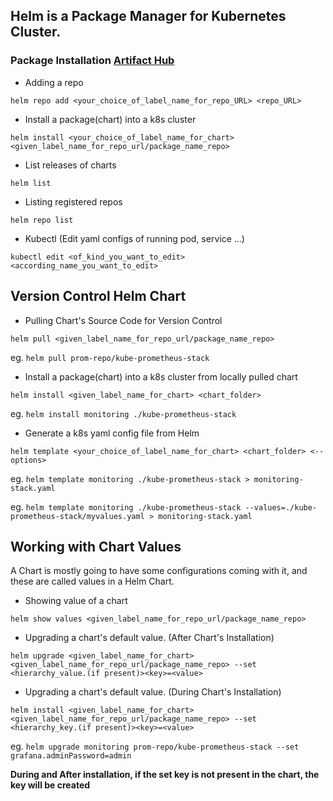 ## Helm is a **Package Manager** for Kubernetes Cluster.

### Package Installation [Artifact Hub](https://artifacthub.io)

- Adding a repo

```helm repo add <your_choice_of_label_name_for_repo_URL> <repo_URL>```

- Install a package(chart) into a k8s cluster

```helm install <your_choice_of_label_name_for_chart> <given_label_name_for_repo_url/package_name_repo>```

- List releases of charts

```helm list```

- Listing registered repos

```helm repo list```

- Kubectl (Edit yaml configs of running pod, service ...)

```kubectl edit <of_kind_you_want_to_edit> <according_name_you_want_to_edit>```

## Version Control Helm Chart

- Pulling Chart's Source Code for Version Control

```helm pull <given_label_name_for_repo_url/package_name_repo>```

eg. ```helm pull prom-repo/kube-prometheus-stack```

- Install a package(chart) into a k8s cluster from locally pulled chart

```helm install <given_label_name_for_chart> <chart_folder>```

eg. ```helm install monitoring ./kube-prometheus-stack```

- Generate a k8s yaml config file from Helm

```helm template <your_choice_of_label_name_for_chart> <chart_folder> <--options>```

eg. ```helm template monitoring ./kube-prometheus-stack > monitoring-stack.yaml```

eg. ```helm template monitoring ./kube-prometheus-stack --values=./kube-prometheus-stack/myvalues.yaml > monitoring-stack.yaml```

## Working with Chart Values
A Chart is mostly going to have some configurations coming with it, and these are called values in a Helm Chart.

- Showing value of a chart

```helm show values <given_label_name_for_repo_url/package_name_repo>```

- Upgrading a chart's default value. (After Chart's Installation)

```helm upgrade <given_label_name_for_chart> <given_label_name_for_repo_url/package_name_repo> --set <hierarchy_value.(if present)><key>=<value>```

- Upgrading a chart's default value. (During Chart's Installation)

```helm install <given_label_name_for_chart> <given_label_name_for_repo_url/package_name_repo> --set <hierarchy_key.(if present)><key>=<value>```

eg. ```helm upgrade monitoring prom-repo/kube-prometheus-stack --set grafana.adminPassword=admin```

**During and After installation, if the set key is not present in the chart, the key will be created**
